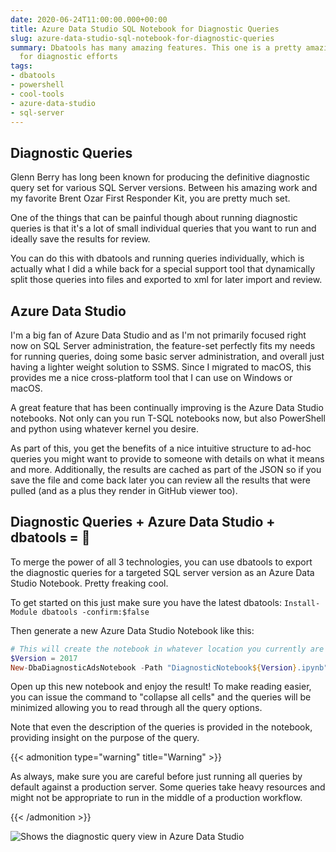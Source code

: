 ```yaml
---
date: 2020-06-24T11:00:00.000+00:00
title: Azure Data Studio SQL Notebook for Diagnostic Queries
slug: azure-data-studio-sql-notebook-for-diagnostic-queries
summary: Dbatools has many amazing features. This one is a pretty amazing quick win
  for diagnostic efforts
tags:
- dbatools
- powershell
- cool-tools
- azure-data-studio
- sql-server
---
```


## Diagnostic Queries

Glenn Berry has long been known for producing the definitive diagnostic query set for various SQL Server versions. Between his amazing work and my favorite Brent Ozar First Responder Kit, you are pretty much set.

One of the things that can be painful though about running diagnostic queries is that it's a lot of small individual queries that you want to run and ideally save the results for review.

You can do this with dbatools and running queries individually, which is actually what I did a while back for a special support tool that dynamically split those queries into files and exported to xml for later import and review.

## Azure Data Studio

I'm a big fan of Azure Data Studio and as I'm not primarily focused right now on SQL Server administration, the feature-set perfectly fits my needs for running queries, doing some basic server administration, and overall just having a lighter weight solution to SSMS. Since I migrated to macOS, this provides me a nice cross-platform tool that I can use on Windows or macOS.

A great feature that has been continually improving is the Azure Data Studio notebooks. Not only can you run T-SQL notebooks now, but also PowerShell and python using whatever kernel you desire.

As part of this, you get the benefits of a nice intuitive structure to ad-hoc queries you might want to provide to someone with details on what it means and more. Additionally, the results are cached as part of the JSON so if you save the file and come back later you can review all the results that were pulled (and as a plus they render in GitHub viewer too).

## Diagnostic Queries + Azure Data Studio + dbatools = 🎉

To merge the power of all 3 technologies, you can use dbatools to export the diagnostic queries for a targeted SQL server version as an Azure Data Studio Notebook. Pretty freaking cool.

To get started on this just make sure you have the latest dbatools: `Install-Module dbatools -confirm:$false`

Then generate a new Azure Data Studio Notebook like this:

```powershell
# This will create the notebook in whatever location you currently are in
$Version = 2017
New-DbaDiagnosticAdsNotebook -Path "DiagnosticNotebook${Version}.ipynb" -TargetVersion $Version
```

Open up this new notebook and enjoy the result! To make reading easier, you can issue the command to "collapse all cells" and the queries will be minimized allowing you to read through all the query options.

Note that even the description of the queries is provided in the notebook, providing insight on the purpose of the query.

{{< admonition type="warning" title="Warning" >}}

As always, make sure you are careful before just running all queries by default against a production server.
Some queries take heavy resources and might not be appropriate to run in the middle of a production workflow.

{{< /admonition >}}

![Shows the diagnostic query view in Azure Data Studio](/images/2020-06-23_13-23-07_azure_data_studio.png "Azure Data Studio Diagnostic Queries")
